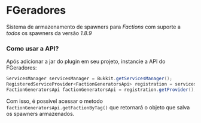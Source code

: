# FGeradores

Sistema de armazenamento de spawners para *Factions* com suporte a *todos* os spawners da versão *1.8.9*

### Como usar a API?

Após adicionar a jar do plugin em seu projeto, instancie a API do FGeradores:

````java
ServicesManager servicesManager = Bukkit.getServicesManager();
RegisteredServiceProvider<FactionGeneratorsApi> registration = servicesManager.getRegistration(FactionGeneratorsApi.class);
FactionGeneratorsApi factionGeneratorsApi = registration.getProvider();
````

Com isso, é possivel acessar o metodo ````factionGeneratorsApi.getFactionByTag()```` que retornará o objeto que salva os
spawners armazenados.

